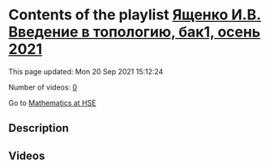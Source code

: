 # Contents of the playlist [Ященко И.В. Введение в топологию, бак1, осень 2021](https://www.youtube.com/playlist?list=PLq3E5oubNNoCvCWzMJhbkrNvxW5MYYuuY)

This page updated: Mon 20 Sep 2021 15:12:24

Number of videos: [0](#videos)

Go to [Mathematics at HSE](../README.md)

## Description



## Videos

